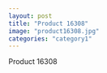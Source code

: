 ```yaml
---
layout: post
title: "Product 16308"
image: "product16308.jpg"
categories: "category1"
---
```

Product 16308
